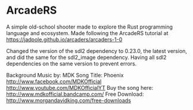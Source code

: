 # ArcadeRS

A simple old-school shooter made to explore the Rust programming language and ecosystem.
Made following the ArcadeRS tutorial at https://jadpole.github.io/arcaders/arcaders-1-0

Changed the version of the sdl2 dependency to 0.23.0, the latest version, and did the same for the sdl2_image dependency.
Having all sdl2 dependencies on the same version to prevent errors. 

Background Music by: MDK
Song Title: Phoenix
http://www.facebook.com/MDKOfficial
http://www.youtube.com/MDKOfficialYT
Buy the song here: http://www.mdkofficial.bandcamp.com/
Free Download: http://www.morgandavidking.com/free-downloads

